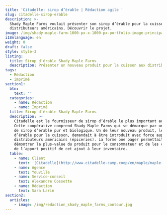 ```yaml
---
title: 'Citadelle: sirop d’érable | Rédaction agile '
slug: citadelle-sirop-erable
description: >-
  Shady Maple Farms voulait présenter son sirop d’érable pour la cuisson aux
  distributeurs américains. Découvrir le projet. 
image: /img/shady-maple-farm-1000-px-x-1000-px-portfolio-image-principale-1.png
i18nlanguage: en
weight: 0
draft: false
style: style-3
listing:
  title: Sirop d’érable Shady Maple Farms
  description: Présenter un nouveau produit pour la cuisson aux distributeurs américains
tags:
  - Rédaction
  - imprimé
section1:
  btn:
    text: ''
  categories:
    - name: Rédaction
    - name: Imprimé
  title: Sirop d’érable Shady Maple Farms
  description: >-
    Citadelle est le fournisseur de sirop d’érable le plus important au monde.
    Cette coopérative comprend Shady Maple Farms qui se démarque par une offre
    de sirop d’érable pur et biologique. Un de leur nouveau produit, le sirop
    d’érable pour la cuisson, demandait à être introduit avec force auprès des
    distributeurs américains (épiceries). La forme one pager permettait de leur
    démontrer la plus-value du produit pour le consommateur et de les convaincre
    de l’apport positif de cet ajout à leur inventaire.
  table:
    - name: Client
      text: '[Citadelle](http://www.citadelle-camp.coop/en/maple/maple-syrup)'
    - name: Agence
      text: Youville
    - name: Service-conseil
      text: Alexandre Cossette
    - name: Rédaction
      text: Sara Larin
section2:
  articles:
    - image: /img/redaction_shady_maple_farms_contour.jpg
---
```


